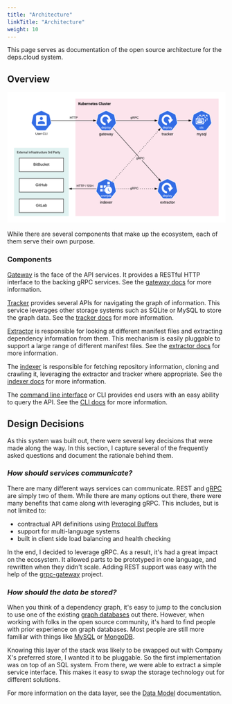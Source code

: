 ```yaml
---
title: "Architecture"
linkTitle: "Architecture"
weight: 10
---
```


This page serves as documentation of the open source architecture for the deps.cloud system.

## Overview

![arch](/images/arch.png)

While there are several components that make up the ecosystem, each of them serve their own purpose.

### Components

[Gateway](https://github.com/depscloud/gateway) is the face of the API services.
It provides a RESTful HTTP interface to the backing gRPC services.
See the [gateway docs](/docs/services/gateway/) for more information.

[Tracker](https://github.com/depscloud/tracker) provides several APIs for navigating the graph of information.
This service leverages other storage systems such as SQLite or MySQL to store the graph data.
See the [tracker docs](/docs/services/tracker/) for more information.

[Extractor](https://github.com/depscloud/extractor) is responsible for looking at different manifest files and extracting dependency information from them.
This mechanism is easily pluggable to support a large range of different manifest files.
See the [extractor docs](/docs/services/extractor/) for more information.

The [indexer](https://github.com/depscloud/indexer) is responsible for fetching repository information, cloning and crawling it, leveraging the extractor and tracker where appropriate.
See the [indexer docs](/docs/services/indexer/) for more information.

The [command line interface](https://github.com/depscloud/cli) or CLI provides end users with an easy ability to query the API.
See the [CLI docs](/docs/cli/) for more information.

## Design Decisions

As this system was built out, there were several key decisions that were made along the way.
In this section, I capture several of the frequently asked questions and document the rationale behind them.

### _How should services communicate?_

There are many different ways services can communicate.
REST and [gRPC](https://grpc.io) are simply two of them.
While there are many options out there, there were many benefits that came along with leveraging gRPC.
This includes, but is not limited to:

* contractual API definitions using [Protocol Buffers](https://developers.google.com/protocol-buffers)
* support for multi-language systems
* built in client side load balancing and health checking   

In the end, I decided to leverage gRPC.
As a result, it's had a great impact on the ecosystem.
It allowed parts to be prototyped in one language, and rewritten when they didn't scale.
Adding REST support was easy with the help of the [grpc-gateway](https://github.com/grpc-ecosystem/grpc-gateway) project.

### _How should the data be stored?_

When you think of a dependency graph, it's easy to jump to the conclusion to use one of the existing [graph databases](https://en.wikipedia.org/wiki/Graph_database) out there.
However, when working with folks in the open source community, it's hard to find people with prior experience on graph databases.
Most people are still more familiar with things like [MySQL](https://www.mysql.com/) or [MongoDB](https://www.mongodb.com/).

Knowing this layer of the stack was likely to be swapped out with Company X's preferred store, I wanted it to be pluggable.
So the first implementation was on top of an SQL system.
From there, we were able to extract a simple service interface.
This makes it easy to swap the storage technology out for different solutions.

For more information on the data layer, see the [Data Model](/docs/data-model/) documentation.

